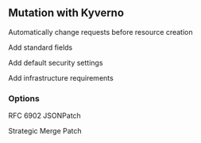 ## Mutation with Kyverno

<i class="fa-duotone fa-file-pen fa-4x"></i> <!-- .element: style="float: right;" -->

Automatically change requests before resource creation

Add standard fields

Add default security settings

Add infrastructure requirements

### Options

RFC 6902 JSONPatch [](https://kyverno.io/docs/writing-policies/mutate/#rfc-6902-jsonpatch)

Strategic Merge Patch [](https://kyverno.io/docs/writing-policies/mutate/#strategic-merge-patch)